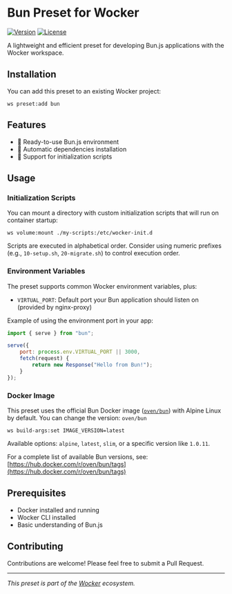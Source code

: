 # Bun Preset for Wocker

[![Version](https://img.shields.io/badge/version-1.0.2-blue.svg)](https://github.com/kearisp/wocker-bun-preset)
[![License](https://img.shields.io/badge/license-MIT-green.svg)](./LICENSE)

A lightweight and efficient preset for developing Bun.js applications with the Wocker workspace.

## Installation

You can add this preset to an existing Wocker project:

```shell
ws preset:add bun
```

## Features

- 🚀 Ready-to-use Bun.js environment
- 🔄 Automatic dependencies installation
- 📁 Support for initialization scripts

## Usage

### Initialization Scripts

You can mount a directory with custom initialization scripts that will run on container startup:

```shell
ws volume:mount ./my-scripts:/etc/wocker-init.d
```

Scripts are executed in alphabetical order. Consider using numeric prefixes (e.g., `10-setup.sh`, `20-migrate.sh`) to control execution order.

### Environment Variables

The preset supports common Wocker environment variables, plus:

- `VIRTUAL_PORT`: Default port your Bun application should listen on (provided by nginx-proxy)

Example of using the environment port in your app:

```javascript
import { serve } from "bun";

serve({
    port: process.env.VIRTUAL_PORT || 3000,
    fetch(request) {
        return new Response("Hello from Bun!");
    }
});
```


### Docker Image

This preset uses the official Bun Docker image ([`oven/bun`](https://hub.docker.com/r/oven/bun)) with Alpine Linux by default. You can change the version: `oven/bun`

```shell
ws build-args:set IMAGE_VERSION=latest
```

Available options: `alpine`, `latest`, `slim`, or a specific version like `1.0.11`.

For a complete list of available Bun versions, see: [https://hub.docker.com/r/oven/bun/tags](https://hub.docker.com/r/oven/bun/tags)

## Prerequisites

- Docker installed and running
- Wocker CLI installed
- Basic understanding of Bun.js

## Contributing

Contributions are welcome! Please feel free to submit a Pull Request.

---

_This preset is part of the [Wocker](https://kearisp.github.io/wocker) ecosystem._
